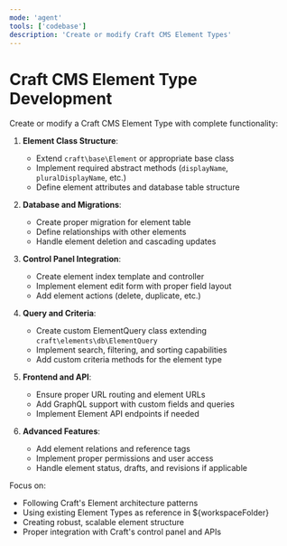 ```yaml
---
mode: 'agent'
tools: ['codebase']
description: 'Create or modify Craft CMS Element Types'
---
```


# Craft CMS Element Type Development

Create or modify a Craft CMS Element Type with complete functionality:

1. **Element Class Structure**:
   - Extend `craft\base\Element` or appropriate base class
   - Implement required abstract methods (`displayName`, `pluralDisplayName`, etc.)
   - Define element attributes and database table structure

2. **Database and Migrations**:
   - Create proper migration for element table
   - Define relationships with other elements
   - Handle element deletion and cascading updates

3. **Control Panel Integration**:
   - Create element index template and controller
   - Implement element edit form with proper field layout
   - Add element actions (delete, duplicate, etc.)

4. **Query and Criteria**:
   - Create custom ElementQuery class extending `craft\elements\db\ElementQuery`
   - Implement search, filtering, and sorting capabilities
   - Add custom criteria methods for the element type

5. **Frontend and API**:
   - Ensure proper URL routing and element URLs
   - Add GraphQL support with custom fields and queries
   - Implement Element API endpoints if needed

6. **Advanced Features**:
   - Add element relations and reference tags
   - Implement proper permissions and user access
   - Handle element status, drafts, and revisions if applicable

Focus on:
- Following Craft's Element architecture patterns
- Using existing Element Types as reference in ${workspaceFolder}
- Creating robust, scalable element structure
- Proper integration with Craft's control panel and APIs
